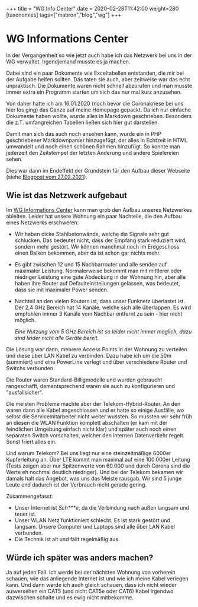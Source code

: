 +++
title = "WG Info Center"
date = 2020-02-28T11:42:00
weight=280
[taxonomies]
tags=["mabron","blog","wg"]
+++

# WG Informations Center

In der Vergangenheit so wie jetzt auch habe ich das Netzwerk bei uns in der WG verwaltet. Irgendjemand musste es ja machen.

Dabei sind ein paar Dokumente wie Exceltabellen entstanden, die mir bei der Aufgabe helfen sollten. Das taten sie auch, aber zeitweise war das echt unpraktisch. Die Dokumente waren nicht schnell abzurufen und man musste immer extra ein Programm starten um sich das nur mal kurz anzusehen.

<!-- more -->

Von daher hatte ich am 16.01.2020 (noch bevor die Coronakriese bei uns hier los ging) das Ganze auf meine Homepage gepackt. Da ich nur einfache Dokumente haben wollte, wurde alles in Markdown geschrieben. Besonders die z.T. umfangreichen Tabellen ließen sich hier gut darstellen.

Damit man sich das auch noch ansehen kann, wurde ein in PHP geschriebener Markdownparser hinzugefügt, der alles in Echtzeit in HTML umwandelt und noch einen schönen Rahmen hinzufügt. So konnte man jederzeit den Zeitstempel der letzten Änderung und andere Spielereien sehen.

Dies war dann im Endeffekt der Grundstein für den Aufbau dieser Webseite (siehe [Blogpost vom 27.02.2021](@/blog/2021/02/2021-02-27_new_homepage/index.md)).

## Wie ist das Netzwerk aufgebaut

Im [WG Informations Center](@/wg/_index.md) kann man grob den Aufbau unseres Netzwerkes ableiten. Leider hat unsere Wohnung ein paar Nachteile, die den Aufbau eines Netzwerks erschweren:

- Wir haben dicke Stahlbetonwände, welche die Signale sehr gut schlucken. Das bedeutet nicht, dass der Empfang stark reduziert wird, sondern mehr gestört. Wir können manchmal noch im Erdgeschoss einen Balken bekommen, aber da ist schon gar nichts mehr.
- Es gibt zwischen 12 und 15 Nachbarrouter und alle senden auf maximaler Leistung. Normalerweise bekommt man mit mittlerer oder niedriger Leistung eine gute Abdeckung in der Wohnung hin, aber alle haben ihre Router auf Defaulteinstellungen gelassen, was bedeutet, dass sie mit maximaler Power senden.
- Nachteil an den vielen Routern ist, dass unser Funknetz überlastet ist. Der 2,4 GHz Bereich hat 14 Kanäle, welche sich alle überlappen. Es wird empfohlen immer 3 Kanäle vom Nachbar entfernt zu sein - hier nicht möglich.

    *Eine Nutzung vom 5 GHz Bereich ist so leider nicht immer möglich, dazu sind leider nicht alle Geräte bereit.*


Die Lösung war dann, mehrere Access Points in der Wohnung zu verteilen und diese über LAN Kabel zu verbinden. Dazu habe ich um die 50m (summiert) und eine PowerLine verlegt und über verschiedene Router und Switchs verbunden.

Die Router waren Standard-Billigmodelle und wurden gebraucht rangeschafft, dementsprechend waren sie auch zu konfigurieren und "ausfallsicher".

Die meisten Probleme machte aber der Telekom-Hybrid-Router. An den waren dann alle Kabel angeschlossen und er hatte so einige Ausfälle, wo selbst die Servicemitarbeiter nicht weiter wussten. So mussten wir sehr früh an diesen die WLAN Funktion komplett abschalten (er kam mit der feindlichen Umgebung einfach nicht klar) und später auch noch einen separaten Switch vorschalten, welcher den internen Datenverkehr regelt. Sonst friert alles ein.

Und warum Telekom? Bei uns liegt nur eine steinzeitmäßige 6000er Kupferleitung an. Über LTE kommt man maximal auf eine 100.000er Leitung (Tests zeigen aber nur Spitzenwerte von 60.000 und durch Corona sind die Werte eh nochmal deutlich niedriger). Und bei der Telekom bekamen wir damals halt das Angebot, was uns das Meiste rausgab. Wir sind 5 junge Leute und dadurch ist der Verbrauch nicht gerade gering.

Zusammengefasst:
- Unser Internet ist *Sch\*\*\*e*, da die Verbindung nach außen langsam und teuer ist.
- Unser WLAN Netz funktioniert schlecht. Es ist stark gestört und langsam. Unsere Computer und Laptops sind alle über LAN Kabel verbunden.
- Die Technik ist alt und fällt regelmäßig aus.

## Würde ich später was anders machen?

Ja auf jeden Fall. Ich werde bei der nächsten Wohnung von vorherein schauen, wie das anliegende Internet ist und wie ich meine Kabel verlegen kann. Und dann werde ich auch gleich schauen, dass ich nicht wieder ausversehen ein CAT5 (und nicht CAT5e oder CAT6) Kabel irgendwo dazwischen schalte und es ewig nicht mitbekomme.
